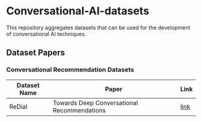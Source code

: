 # Conversational-AI-datasets
This repository aggregates datasets that can be used for the development of conversational AI techniques.


## Dataset Papers

### Conversational Recommendation Datasets
Dataset Name | Paper | Link
--- | --- | ---
ReDial | Towards Deep Conversational Recommendations | [link](https://proceedings.neurips.cc/paper_files/paper/2018/file/800de15c79c8d840f4e78d3af937d4d4-Paper.pdf)

